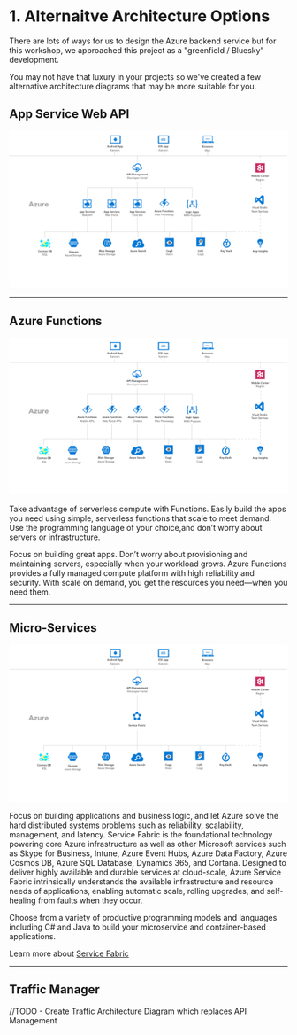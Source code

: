 # 1. Alternaitve Architecture Options 
There are lots of ways for us to design the Azure backend service but for this workshop, we approached this project as a "greenfield / Bluesky" development. 

You may not have that luxury in your projects so we've created a few alternative architecture diagrams that may be more suitable for you. 

## App Service Web API
![Azure Functions Architecture](Assets/WebAPI.png)

---
## Azure Functions
![Azure Functions Architecture](Assets/Functions.png)

Take advantage of serverless compute with Functions.
Easily build the apps you need using simple, serverless functions that scale to meet demand. Use the programming language of your choice,and don’t worry about servers or infrastructure.

Focus on building great apps. Don’t worry about provisioning and maintaining servers, especially when your workload grows. Azure Functions provides a fully managed compute platform with high reliability and security. With scale on demand, you get the resources you need—when you need them.


---
## Micro-Services
![Azure Functions Architecture](Assets/MicroServices.png)

Focus on building applications and business logic, and let Azure solve the hard distributed systems problems such as reliability, scalability, management, and latency. Service Fabric is the foundational technology powering core Azure infrastructure as well as other Microsoft services such as Skype for Business, Intune, Azure Event Hubs, Azure Data Factory, Azure Cosmos DB, Azure SQL Database, Dynamics 365, and Cortana. Designed to deliver highly available and durable services at cloud-scale, Azure Service Fabric intrinsically understands the available infrastructure and resource needs of applications, enabling automatic scale, rolling upgrades, and self-healing from faults when they occur.

Choose from a variety of productive programming models and languages including C# and Java to build your microservice and container-based applications.

Learn more about [Service Fabric](https://azure.microsoft.com/en-us/services/service-fabric/)

---
## Traffic Manager

//TODO - Create Traffic Architecture Diagram which replaces API Management






